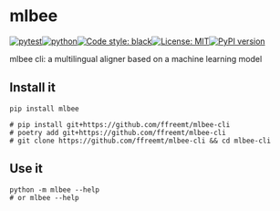 # mlbee
[![pytest](https://github.com/ffreemt/mlbee/actions/workflows/routine-tests.yml/badge.svg)](https://github.com/ffreemt/mlbee/actions)[![python](https://img.shields.io/static/v1?label=python+&message=3.8%2B&color=blue)](https://www.python.org/downloads/)[![Code style: black](https://img.shields.io/badge/code%20style-black-000000.svg)](https://github.com/psf/black)[![License: MIT](https://img.shields.io/badge/License-MIT-yellow.svg)](https://opensource.org/licenses/MIT)[![PyPI version](https://badge.fury.io/py/mlbee.svg)](https://badge.fury.io/py/mlbee)

mlbee cli: a multilingual aligner based on a machine learning model

## Install it

```shell
pip install mlbee

# pip install git+https://github.com/ffreemt/mlbee-cli
# poetry add git+https://github.com/ffreemt/mlbee-cli
# git clone https://github.com/ffreemt/mlbee-cli && cd mlbee-cli
```

## Use it
```shell
python -m mlbee --help
# or mlbee --help

```

